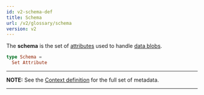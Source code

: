```yaml
---
id: v2-schema-def
title: Schema
url: /v2/glossary/schema
version: v2
---
```


The **schema** is the set of [attributes](/v2/glossary/attribute) used to
handle [data blobs](/v2/glossary/blob).

```elm
type Schema =
  Set Attribute
```

***
**NOTE:** See the [Context definition](/v2/glossary/context) for the full set of metadata.
***
